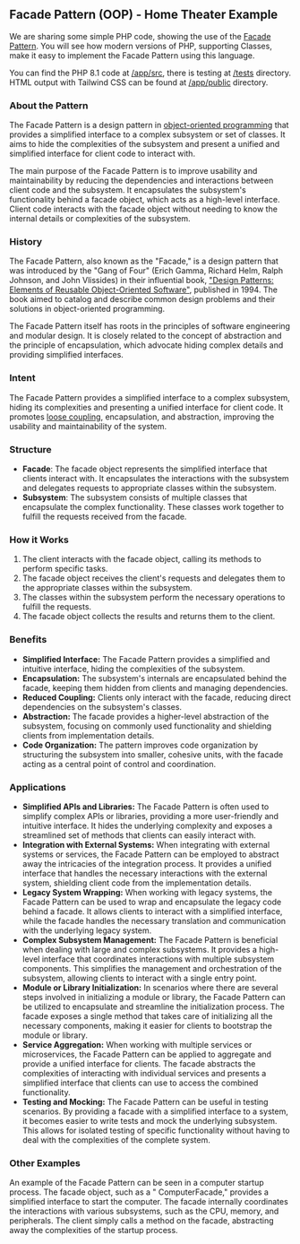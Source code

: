 ## Facade Pattern (OOP) - Home Theater Example

We are sharing some simple PHP code, showing the use of
the [Facade Pattern](https://en.wikipedia.org/wiki/Facade_pattern). You will see how modern versions
of PHP, supporting Classes, make it easy to implement the Facade Pattern using this language.

You can find the PHP 8.1 code
at [/app/src](https://github.com/harryrampr/OPP_Facade_Pattern-Home_Theater_Example/tree/master/app/src), there is
testing at [/tests](https://github.com/harryrampr/OPP_Facade_Pattern-Home_Theater_Example/tree/master/app/tests)
directory. HTML output with Tailwind CSS can be found
at [/app/public](https://github.com/harryrampr/OPP_Facade_Pattern-Home_Theater_Example/tree/master/app/public)
directory.

### About the Pattern

The Facade Pattern is a design pattern
in [object-oriented programming](https://en.wikipedia.org/wiki/Object-oriented_programming) that provides a simplified
interface to a
complex
subsystem or set of classes. It aims to hide the complexities of the subsystem and present a unified and simplified
interface for client code to interact with.

The main purpose of the Facade Pattern is to improve usability and maintainability by reducing the dependencies and
interactions between client code and the subsystem. It encapsulates the subsystem's functionality behind a facade
object, which acts as a high-level interface. Client code interacts with the facade object without needing to know the
internal details or complexities of the subsystem.

### History

The Facade Pattern, also known as the "Facade," is a design pattern that was introduced by the "Gang of Four" (Erich
Gamma, Richard Helm, Ralph Johnson, and John Vlissides) in their influential book, ["Design Patterns: Elements of
Reusable Object-Oriented Software"](https://en.wikipedia.org/wiki/Design_Patterns), published in 1994. The book aimed to
catalog and describe common design problems
and
their solutions in object-oriented programming.

The Facade Pattern itself has roots in the principles of software engineering and modular design. It is closely related
to the concept of abstraction and the principle of encapsulation, which advocate hiding complex details and providing
simplified interfaces.

### Intent

The Facade Pattern provides a simplified interface to a complex subsystem, hiding its complexities and presenting a
unified interface for client code. It promotes [loose coupling](https://en.wikipedia.org/wiki/Loose_coupling),
encapsulation, and abstraction, improving the
usability
and maintainability of the system.

### Structure

- **Facade**: The facade object represents the simplified interface that clients interact with. It encapsulates the
  interactions with the subsystem and delegates requests to appropriate classes within the subsystem.
- **Subsystem**: The subsystem consists of multiple classes that encapsulate the complex functionality. These classes
  work together to fulfill the requests received from the facade.

### How it Works

1. The client interacts with the facade object, calling its methods to perform specific tasks.
2. The facade object receives the client's requests and delegates them to the appropriate classes within the subsystem.
3. The classes within the subsystem perform the necessary operations to fulfill the requests.
4. The facade object collects the results and returns them to the client.

### Benefits

- **Simplified Interface:** The Facade Pattern provides a simplified and intuitive interface, hiding the complexities of
  the subsystem.
- **Encapsulation:** The subsystem's internals are encapsulated behind the facade, keeping them hidden from clients and
  managing dependencies.
- **Reduced Coupling:** Clients only interact with the facade, reducing direct dependencies on the subsystem's classes.
- **Abstraction:** The facade provides a higher-level abstraction of the subsystem, focusing on commonly used
  functionality and shielding clients from implementation details.
- **Code Organization:** The pattern improves code organization by structuring the subsystem into smaller, cohesive
  units, with the facade acting as a central point of control and coordination.

### Applications

- **Simplified APIs and Libraries:** The Facade Pattern is often used to simplify complex APIs or libraries, providing a
  more user-friendly and intuitive interface. It hides the underlying complexity and exposes a streamlined set of
  methods that clients can easily interact with.
- **Integration with External Systems:** When integrating with external systems or services, the Facade Pattern can be
  employed to abstract away the intricacies of the integration process. It provides a unified interface that handles the
  necessary interactions with the external system, shielding client code from the implementation details.
- **Legacy System Wrapping:** When working with legacy systems, the Facade Pattern can be used to wrap and encapsulate
  the
  legacy code behind a facade. It allows clients to interact with a simplified interface, while the facade handles the
  necessary translation and communication with the underlying legacy system.
- **Complex Subsystem Management:** The Facade Pattern is beneficial when dealing with large and complex subsystems. It
  provides a high-level interface that coordinates interactions with multiple subsystem components. This simplifies the
  management and orchestration of the subsystem, allowing clients to interact with a single entry point.
- **Module or Library Initialization:** In scenarios where there are several steps involved in initializing a module or
  library, the Facade Pattern can be utilized to encapsulate and streamline the initialization process. The facade
  exposes a single method that takes care of initializing all the necessary components, making it easier for clients to
  bootstrap the module or library.
- **Service Aggregation:** When working with multiple services or microservices, the Facade Pattern can be applied to
  aggregate and provide a unified interface for clients. The facade abstracts the complexities of interacting with
  individual services and presents a simplified interface that clients can use to access the combined functionality.
- **Testing and Mocking:** The Facade Pattern can be useful in testing scenarios. By providing a facade with a
  simplified
  interface to a system, it becomes easier to write tests and mock the underlying subsystem. This allows for isolated
  testing of specific functionality without having to deal with the complexities of the complete system.

### Other Examples

An example of the Facade Pattern can be seen in a computer startup process. The facade object, such as a "
ComputerFacade," provides a simplified interface to start the computer. The facade internally coordinates the
interactions with various subsystems, such as the CPU, memory, and peripherals. The client simply calls a method on the
facade, abstracting away the complexities of the startup process.